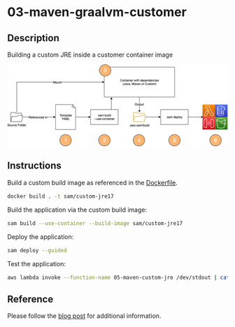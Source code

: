 # 03-maven-graalvm-customer

## Description

Building a custom JRE inside a customer container image

![Overview](../resources/sam_container.png)

## Instructions

Build a custom build image as referenced in the [Dockerfile](Dockerfile).

```bash
docker build . -t sam/custom-jre17
```

Build the application via the custom build image:

```bash
sam build --use-container --build-image sam/custom-jre17
```

Deploy the application:

```bash
sam deploy --guided
```

Test the application:

```bash
aws lambda invoke --function-name 05-maven-custom-jre /dev/stdout | cat
```

## Reference

Please follow the [blog post](https://aws.amazon.com/blogs/compute/building-serverless-java-applications-with-the-aws-sam-cli/) for additional information.